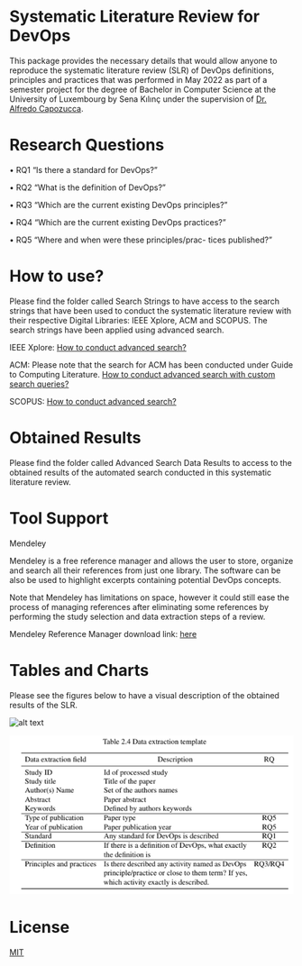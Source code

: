 # Systematic Literature Review for DevOps
This package provides the necessary details that would allow anyone to reproduce the systematic literature review (SLR) of DevOps
definitions, principles and practices that was performed in May 2022 as part of a semester project for the degree of Bachelor in Computer Science at the
University of Luxembourg by Sena Kılınç under the supervision of [Dr. Alfredo Capozucca](https://acapozucca.github.io/).

# Research Questions
• RQ1 “Is there a standard for DevOps?”

• RQ2 “What is the definition of DevOps?”

• RQ3 “Which are the current existing DevOps
principles?”

• RQ4 “Which are the current existing DevOps
practices?”

• RQ5 “Where and when were these principles/prac-
tices published?”

# How to use?
Please find the folder called Search Strings to have access to the search strings that have been used to conduct the systematic literature review with their respective Digital Libraries: IEEE Xplore, ACM and SCOPUS. The search strings have been applied using advanced search.

IEEE Xplore: [How to conduct advanced search?](https://ieeexplore.ieee.org/Xplorehelp/searching-ieee-xplore/advanced-search)

ACM: Please note that the search for ACM has been conducted under Guide to Computing Literature. [How to conduct advanced search with custom search queries?](https://libraries.acm.org/training-resources/new-dl-features/advanced-search-custom-queries)

SCOPUS: [How to conduct advanced search?](https://www.elsevier.com/solutions/scopus/how-scopus-works/search)

# Obtained Results
Please find the folder called Advanced Search Data Results to access to the obtained results of the automated search conducted in this systematic literature review.

# Tool Support
Mendeley

Mendeley is a free reference manager
and allows the user to store, organize and search all their
references from just one library. The software can be also
be used to highlight excerpts containing potential DevOps
concepts.

Note that Mendeley
has limitations on space, however it could still ease the process of
managing references after eliminating some references by
performing the study selection and data extraction steps of
a review.

Mendeley Reference Manager download link: [here](https://www.mendeley.com/download-reference-manager/windows)

# Tables and Charts
Please see the figures below to have a visual description of the obtained results of the SLR.

![alt text](/ChartsandGraphs/ReturnedValues.png "USED DATABASES, SEARCH STRINGS AND RETURNED
RESULTS FROM SEARCH CONDUCTED IN MAY 2ND, 2022")

![alt text](/ChartsandGraphs/DataExtractionTemplate.png "Data Extraction Template")

# License
[MIT](/LICENSE)
